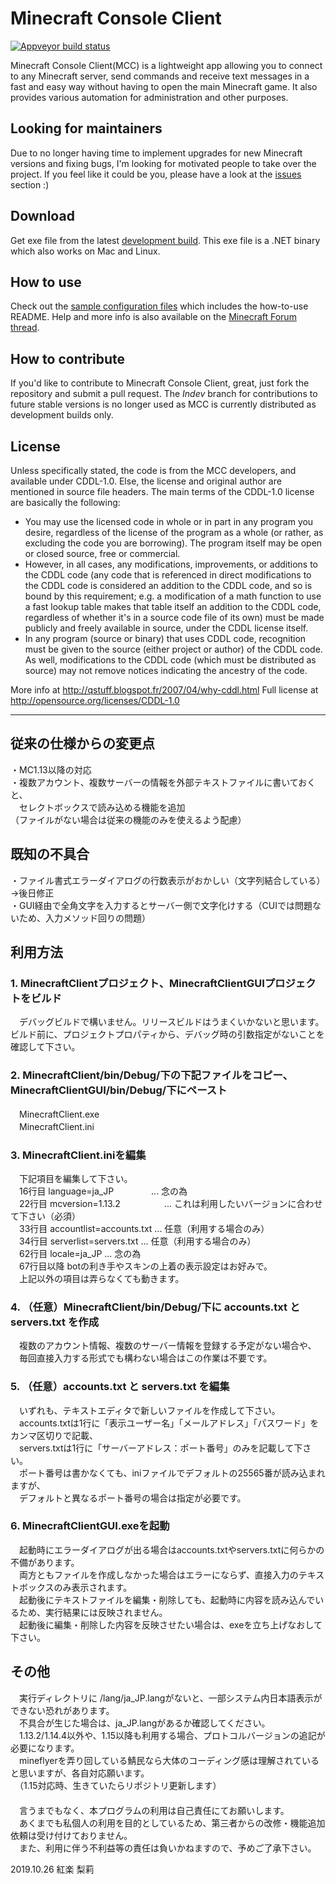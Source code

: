 Minecraft Console Client
========================

[![Appveyor build status](https://ci.appveyor.com/api/projects/status/github/ORelio/Minecraft-Console-Client?branch=Indev)](https://ci.appveyor.com/project/ORelio/minecraft-console-client)

Minecraft Console Client(MCC) is a lightweight app allowing you to connect to any Minecraft server,
send commands and receive text messages in a fast and easy way without having to open the main Minecraft game. It also provides various automation for administration and other purposes.

## Looking for maintainers

Due to no longer having time to implement upgrades for new Minecraft versions and fixing bugs, I'm looking for motivated people to take over the project. If you feel like it could be you, please have a look at the [issues](https://github.com/ORelio/Minecraft-Console-Client/issues?q=is%3Aissue+is%3Aopen+label%3Awaiting-for%3Acontributor) section :)

## Download

Get exe file from the latest [development build](https://ci.appveyor.com/project/ORelio/minecraft-console-client/build/artifacts).
This exe file is a .NET binary which also works on Mac and Linux.

## How to use

Check out the [sample configuration files](MinecraftClient/config/) which includes the how-to-use README.
Help and more info is also available on the [Minecraft Forum thread](http://www.minecraftforum.net/topic/1314800-/).<br/>

## How to contribute

If you'd like to contribute to Minecraft Console Client, great, just fork the repository and submit a pull request. The *Indev* branch for contributions to future stable versions is no longer used as MCC is currently distributed as development builds only.

## License

Unless specifically stated, the code is from the MCC developers, and available under CDDL-1.0.
Else, the license and original author are mentioned in source file headers.
The main terms of the CDDL-1.0 license are basically the following:

- You may use the licensed code in whole or in part in any program you desire, regardless of the license of the program as a whole (or rather, as excluding the code you are borrowing). The program itself may be open or closed source, free or commercial.
- However, in all cases, any modifications, improvements, or additions to the CDDL code (any code that is referenced in direct modifications to the CDDL code is considered an addition to the CDDL code, and so is bound by this requirement; e.g. a modification of a math function to use a fast lookup table makes that table itself an addition to the CDDL code, regardless of whether it's in a source code file of its own) must be made publicly and freely available in source, under the CDDL license itself.
- In any program (source or binary) that uses CDDL code, recognition must be given to the source (either project or author) of the CDDL code. As well, modifications to the CDDL code (which must be distributed as source) may not remove notices indicating the ancestry of the code.

More info at http://qstuff.blogspot.fr/2007/04/why-cddl.html
Full license at http://opensource.org/licenses/CDDL-1.0

---

## 従来の仕様からの変更点
・MC1.13以降の対応  
・複数アカウント、複数サーバーの情報を外部テキストファイルに書いておくと、  
　セレクトボックスで読み込める機能を追加  
（ファイルがない場合は従来の機能のみを使えるよう配慮）  
  
## 既知の不具合
・ファイル書式エラーダイアログの行数表示がおかしい（文字列結合している）→後日修正  
・GUI経由で全角文字を入力するとサーバー側で文字化けする（CUIでは問題ないため、入力メソッド回りの問題）  
  
## 利用方法
### 1. MinecraftClientプロジェクト、MinecraftClientGUIプロジェクトをビルド
　デバッグビルドで構いません。リリースビルドはうまくいかないと思います。  
  ビルド前に、プロジェクトプロパティから、デバッグ時の引数指定がないことを確認して下さい。  
  
### 2. MinecraftClient/bin/Debug/下の下記ファイルをコピー、MinecraftClientGUI/bin/Debug/下にペースト
　MinecraftClient.exe  
　MinecraftClient.ini  
  
### 3. MinecraftClient.iniを編集
　下記項目を編集して下さい。  
　16行目 language=ja_JP    　　　　... 念の為  
  　22行目 mcversion=1.13.2　　　　　... これは利用したいバージョンに合わせて下さい（必須）  
  　33行目 accountlist=accounts.txt ... 任意（利用する場合のみ）  
  　34行目 serverlist=servers.txt   ... 任意（利用する場合のみ）  
  　62行目 locale=ja_JP             ... 念の為  
  　67行目以降 botの利き手やスキンの上着の表示設定はお好みで。  
  　上記以外の項目は弄らなくても動きます。  
     
### 4. （任意）MinecraftClient/bin/Debug/下に accounts.txt と servers.txt を作成
　複数のアカウント情報、複数のサーバー情報を登録する予定がない場合や、  
　毎回直接入力する形式でも構わない場合はこの作業は不要です。  
  
### 5. （任意）accounts.txt と servers.txt を編集
　いずれも、テキストエディタで新しいファイルを作成して下さい。  
　accounts.txtは1行に「表示ユーザー名」「メールアドレス」「パスワード」をカンマ区切りで記載、  
　servers.txtは1行に「サーバーアドレス：ポート番号」のみを記載して下さい。  
　ポート番号は書かなくても、iniファイルでデフォルトの25565番が読み込まれますが、  
　デフォルトと異なるポート番号の場合は指定が必要です。  
  
### 6. MinecraftClientGUI.exeを起動
　起動時にエラーダイアログが出る場合はaccounts.txtやservers.txtに何らかの不備があります。  
　両方ともファイルを作成しなかった場合はエラーにならず、直接入力のテキストボックスのみ表示されます。  
　起動後にテキストファイルを編集・削除しても、起動時に内容を読み込んでいるため、実行結果には反映されません。  
　起動後に編集・削除した内容を反映させたい場合は、exeを立ち上げなおして下さい。  
  
## その他
　実行ディレクトリに /lang/ja_JP.langがないと、一部システム内日本語表示ができない恐れがあります。  
　不具合が生じた場合は、ja_JP.langがあるか確認してください。  
　1.13.2/1.14.4以外や、1.15以降も利用する場合、プロトコルバージョンの追記が必要になります。  
　mineflyerを弄り回している鯖民なら大体のコーディング感は理解されていると思いますが、各自対応願います。  
　（1.15対応時、生きていたらリポジトリ更新します）  
　  
　言うまでもなく、本プログラムの利用は自己責任にてお願いします。  
　あくまでも私個人の利用を目的としているため、第三者からの改修・機能追加依頼は受け付けておりません。  
　また、利用に伴う不利益等の責任は負いかねますので、予めご了承下さい。  
   
2019.10.26 紅楽 梨莉  
